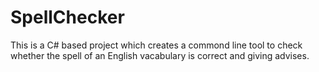 # SpellChecker
This is a C# based project which creates a commond line tool to check whether the spell of an English vacabulary is correct and giving advises.
